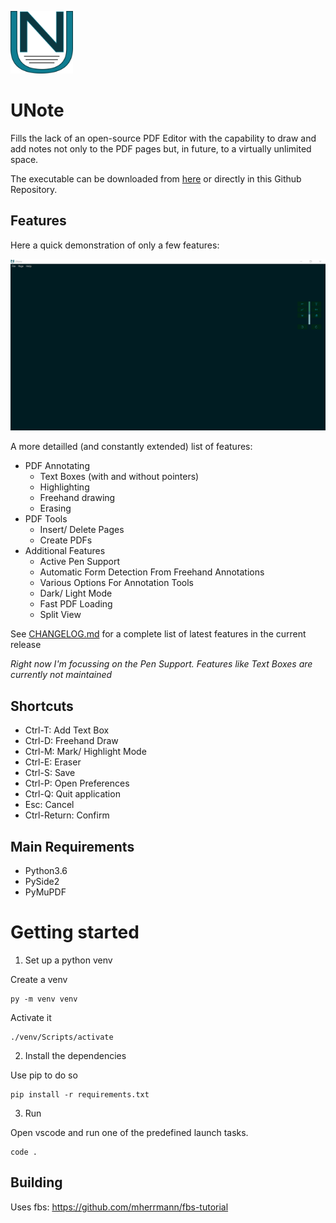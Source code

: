 <img src="./src/main/icons/base/1024.png"
     alt="UNote Icon"
     width="100px" />

# **UNote**

Fills the lack of an open-source PDF Editor with the capability to draw and add notes not only to the PDF pages but, in future, to a virtually unlimited space.

The executable can be downloaded from [here](https://stroblme.de/unote/) or directly in this Github Repository.

## Features

Here a quick demonstration of only a few features:

![A short demonstration](./unote.gif)

A more detailled (and constantly extended) list of features:

- PDF Annotating
    - Text Boxes (with and without pointers)
    - Highlighting
    - Freehand drawing
    - Erasing
- PDF Tools
    - Insert/ Delete Pages
    - Create PDFs
- Additional Features
    - Active Pen Support
    - Automatic Form Detection From Freehand Annotations
    - Various Options For Annotation Tools
    - Dark/ Light Mode
    - Fast PDF Loading
    - Split View

See [CHANGELOG.md](https://github.com/stroblme/unote/blob/master/CHANGELOG.md) for a complete list of latest features in the current release

*Right now I'm focussing on the Pen Support. Features like Text Boxes are currently not maintained*

## Shortcuts

- Ctrl-T: Add Text Box
- Ctrl-D: Freehand Draw
- Ctrl-M: Mark/ Highlight Mode
- Ctrl-E: Eraser
- Ctrl-S: Save
- Ctrl-P: Open Preferences
- Ctrl-Q: Quit application
- Esc: Cancel
- Ctrl-Return: Confirm

## Main Requirements

- Python3.6
- PySide2
- PyMuPDF

# Getting started

1. Set up a python venv

Create a venv

```
py -m venv venv
```

Activate it

```
./venv/Scripts/activate
```

2. Install the dependencies

Use pip to do so

```
pip install -r requirements.txt
```

3. Run

Open vscode and run one of the predefined launch tasks.

```
code .
```


## Building

Uses fbs:
https://github.com/mherrmann/fbs-tutorial